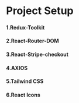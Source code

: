 # Project Setup
#### 1.Redux-Toolkit
#### 2.React-Router-DOM
#### 3.React-Stripe-checkout
#### 4.AXIOS
#### 5.Tailwind CSS
#### 6.React Icons
